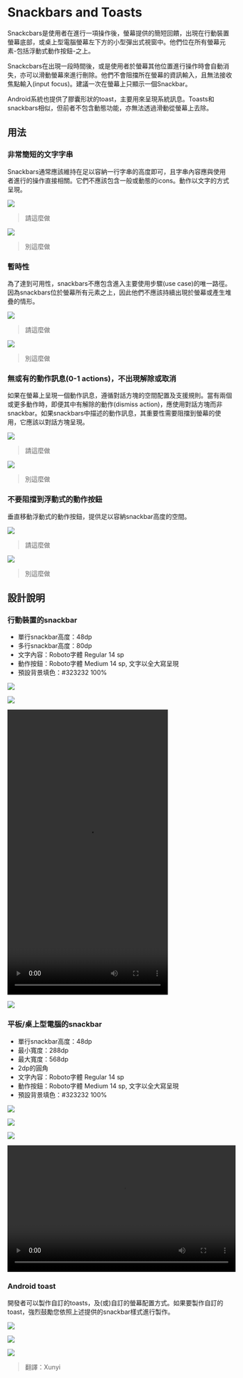 # Snackbars and Toasts

Snackcbars是使用者在進行一項操作後，螢幕提供的簡短回饋，出現在行動裝置螢幕底部，或桌上型電腦螢幕左下方的小型彈出式視窗中。他們位在所有螢幕元素-包括浮動式動作按鈕-之上。

Snackcbars在出現一段時間後，或是使用者於螢幕其他位置進行操作時會自動消失，亦可以滑動螢幕來進行刪除。他們不會阻擋所在螢幕的資訊輸入，且無法接收焦點輸入(input focus)。建議一次在螢幕上只顯示一個Snackbar。

Android系統也提供了膠囊形狀的toast，主要用來呈現系統訊息。Toasts和snackbars相似，但前者不包含動態功能，亦無法透過滑動從螢幕上去除。

## 用法

### 非常簡短的文字字串

Snackbars通常應該維持在足以容納一行字串的高度即可，且字串內容應與使用者進行的操作直接相關。它們不應該包含一般或動態的icons。動作以文字的方式呈現。

![](images/components/components-toasts-usage-spec_toast_do_20_large_mdpi.png)

> 請這麼做

![](images/components/components-toasts-usage-spec_toast_dont_20_large_mdpi.png)

> 別這麼做

### 暫時性

為了達到可用性，snackbars不應包含進入主要使用步驟(use case)的唯一路徑。因為snackbars位於螢幕所有元素之上，因此他們不應該持續出現於螢幕或產生堆疊的情形。

![](images/components/components-toasts-usage-spec_toast_do_22_large_mdpi.png)

> 請這麼做

![](images/components/components-toasts-usage-spec_toast_dont_22_large_mdpi.png)

> 別這麼做

### 無或有的動作訊息(0-1 actions)，不出現解除或取消

如果在螢幕上呈現一個動作訊息，遵循對話方塊的空間配置及支援規則。當有兩個或更多動作時，即便其中有解除的動作(dismiss action)，應使用對話方塊而非snackbar。如果snackbars中描述的動作訊息，其重要性需要阻擋到螢幕的使用，它應該以對話方塊呈現。

![](images/components/components-toasts-usage-spec_toast_do_24_large_mdpi.png)

> 請這麼做

![](images/components/components-toasts-usage-spec_toast_dont_24_large_mdpi.png)

> 別這麼做

### 不要阻擋到浮動式的動作按鈕

垂直移動浮動式的動作按鈕，提供足以容納snackbar高度的空間。

![](images/components/components-toasts-usage-spec_toast_do_26_large_mdpi.png)

> 請這麼做

![](images/components/components-toasts-usage-spec_toast_dont_26_large_mdpi.png)

> 別這麼做



## 設計說明

### 行動裝置的snackbar

- 單行snackbar高度：48dp
- 多行snackbar高度：80dp
- 文字內容：Roboto字體 Regular 14 sp
- 動作按鈕：Roboto字體 Medium 14 sp, 文字以全大寫呈現
- 預設背景填色：#323232 100%

![](images/components/components-toasts-specs-spec_toast_03_1_large_mdpi.png)

![](images/components/components-toasts-specs-spec_toast_03_2_large_mdpi.png)

<video width="360" height="640" src="http://material-design.storage.googleapis.com/videos/components-snackbars-and-toasts-specs-snackbar.single.line-dismissal_large_xhdpi.webm" controls=""></video>

![](images/components/components-toasts-3-spec_toast_06_large_mdpi.png)

### 平板/桌上型電腦的snackbar

- 單行snackbar高度：48dp
- 最小寬度：288dp
- 最大寬度：568dp
- 2dp的圓角
- 文字內容：Roboto字體 Regular 14 sp
- 動作按鈕：Roboto字體 Medium 14 sp, 文字以全大寫呈現
- 預設背景填色：#323232 100%

![](images/components/components-toasts-specs-snackbar_toast_08_large_mdpi.png)

![](images/components/components-toasts-specs-snackbar_toast_10_large_mdpi.png)

![](images/components/components-toasts-specs-spec_toast_12_large_mdpi.png)

<video controls="" width="512" height="284" >
<source src="//material-design.storage.googleapis.com/videos/components-snackbars-and-toasts-specs-snackbar.tablet-time.out_large_xhdpi.webm" type="video/webm">
<source src="//material-design.storage.googleapis.com/videos/components-snackbars-and-toasts-specs-snackbar.tablet-time.out_large_xhdpi.mp4" type="video/mp4">
</video>

### Android toast

開發者可以製作自訂的toasts，及(或)自訂的螢幕配置方式。如果要製作自訂的toast，強烈鼓勵您依照上述提供的snackbar樣式進行製作。

![](images/components/components-toasts--specs-snackbar_toast_14_large_mdpi.png)

![](images/components/components-toasts-specs-snackbar_toast_16_large_mdpi.png)

![](images/components/components-toasts-specs-spec_toast_18_large_mdpi.png)

 > 翻譯：Xunyi
